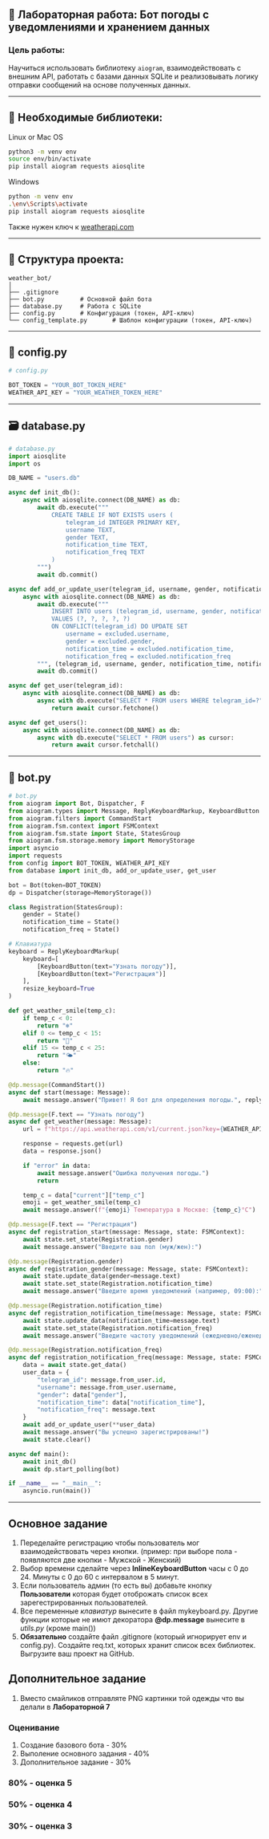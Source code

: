 ## 🔬 Лабораторная работа: Бот погоды с уведомлениями и хранением данных

### Цель работы:
Научиться использовать библиотеку `aiogram`, взаимодействовать с внешним API, работать с базами данных SQLite и реализовывать логику отправки сообщений на основе полученных данных.

---

## 🧰 Необходимые библиотеки:
Linux or Mac OS
```bash
python3 -m venv env
source env/bin/activate
pip install aiogram requests aiosqlite
```
Windows
```bash
python -m venv env
.\env\Scripts\activate
pip install aiogram requests aiosqlite
```

Также нужен ключ к [weatherapi.com](https://www.weatherapi.com/)

---

## 📁 Структура проекта:

```
weather_bot/
│
├── .gitignore         
├── bot.py          # Основной файл бота
├── database.py     # Работа с SQLite
├── config.py       # Конфигурация (токен, API-ключ)
└── config_template.py       # Шаблон конфигурации (токен, API-ключ)
```

---

## 📄 config.py

```python
# config.py

BOT_TOKEN = "YOUR_BOT_TOKEN_HERE"
WEATHER_API_KEY = "YOUR_WEATHER_TOKEN_HERE"
```

---

## 🗃️ database.py

```python
# database.py
import aiosqlite
import os

DB_NAME = "users.db"

async def init_db():
    async with aiosqlite.connect(DB_NAME) as db:
        await db.execute("""
            CREATE TABLE IF NOT EXISTS users (
                telegram_id INTEGER PRIMARY KEY,
                username TEXT,
                gender TEXT,
                notification_time TEXT,
                notification_freq TEXT
            )
        """)
        await db.commit()

async def add_or_update_user(telegram_id, username, gender, notification_time, notification_freq):
    async with aiosqlite.connect(DB_NAME) as db:
        await db.execute("""
            INSERT INTO users (telegram_id, username, gender, notification_time, notification_freq)
            VALUES (?, ?, ?, ?, ?)
            ON CONFLICT(telegram_id) DO UPDATE SET
                username = excluded.username,
                gender = excluded.gender,
                notification_time = excluded.notification_time,
                notification_freq = excluded.notification_freq
        """, (telegram_id, username, gender, notification_time, notification_freq))
        await db.commit()

async def get_user(telegram_id):
    async with aiosqlite.connect(DB_NAME) as db:
        async with db.execute("SELECT * FROM users WHERE telegram_id=?", (telegram_id,)) as cursor:
            return await cursor.fetchone()

async def get_users():
    async with aiosqlite.connect(DB_NAME) as db:
        async with db.execute("SELECT * FROM users") as cursor:
            return await cursor.fetchall()
```

---

## 🤖 bot.py

```python
# bot.py
from aiogram import Bot, Dispatcher, F
from aiogram.types import Message, ReplyKeyboardMarkup, KeyboardButton
from aiogram.filters import CommandStart
from aiogram.fsm.context import FSMContext
from aiogram.fsm.state import State, StatesGroup
from aiogram.fsm.storage.memory import MemoryStorage
import asyncio
import requests
from config import BOT_TOKEN, WEATHER_API_KEY
from database import init_db, add_or_update_user, get_user

bot = Bot(token=BOT_TOKEN)
dp = Dispatcher(storage=MemoryStorage())

class Registration(StatesGroup):
    gender = State()
    notification_time = State()
    notification_freq = State()

# Клавиатура
keyboard = ReplyKeyboardMarkup(
    keyboard=[
        [KeyboardButton(text="Узнать погоду")],
        [KeyboardButton(text="Регистрация")]
    ],
    resize_keyboard=True
)

def get_weather_smile(temp_c):
    if temp_c < 0:
        return "❄️"
    elif 0 <= temp_c < 15:
        return "🧥"
    elif 15 <= temp_c < 25:
        return "🌤️"
    else:
        return "🔥"

@dp.message(CommandStart())
async def start(message: Message):
    await message.answer("Привет! Я бот для определения погоды.", reply_markup=keyboard)

@dp.message(F.text == "Узнать погоду")
async def get_weather(message: Message):
    url = f"https://api.weatherapi.com/v1/current.json?key={WEATHER_API_KEY}&q=Moscow"

    response = requests.get(url)
    data = response.json()

    if "error" in data:
        await message.answer("Ошибка получения погоды.")
        return

    temp_c = data["current"]["temp_c"]
    emoji = get_weather_smile(temp_c)
    await message.answer(f"{emoji} Температура в Москве: {temp_c}°C")

@dp.message(F.text == "Регистрация")
async def registration_start(message: Message, state: FSMContext):
    await state.set_state(Registration.gender)
    await message.answer("Введите ваш пол (муж/жен):")

@dp.message(Registration.gender)
async def registration_gender(message: Message, state: FSMContext):
    await state.update_data(gender=message.text)
    await state.set_state(Registration.notification_time)
    await message.answer("Введите время уведомлений (например, 09:00):")

@dp.message(Registration.notification_time)
async def registration_notification_time(message: Message, state: FSMContext):
    await state.update_data(notification_time=message.text)
    await state.set_state(Registration.notification_freq)
    await message.answer("Введите частоту уведомлений (ежедневно/еженедельно):")

@dp.message(Registration.notification_freq)
async def registration_notification_freq(message: Message, state: FSMContext):
    data = await state.get_data()
    user_data = {
        "telegram_id": message.from_user.id,
        "username": message.from_user.username,
        "gender": data["gender"],
        "notification_time": data["notification_time"],
        "notification_freq": message.text
    }
    await add_or_update_user(**user_data)
    await message.answer("Вы успешно зарегистрированы!")
    await state.clear()

async def main():
    await init_db()
    await dp.start_polling(bot)

if __name__ == "__main__":
    asyncio.run(main())
```

---

## Основное задание
1. Переделайте регистрацию чтобы пользователь мог взаимодействовать через кнопки. (пример: при выборе пола - появляются две кнопки - Мужской - Женский)
2. Выбор времени сделайте через **InlineKeyboardButton** часы с 0 до 24. Минуты с 0 до 60 с интервалом в 5 минут.
3. Если пользователь админ (то есть вы) добавьте кнопку **Пользователи** которая будет отоброжать список всех зарегестрированных пользователей. 
4. Все переменные *клавиатур* вынесите в файл mykeyboard.py. Другие функции которые не имют декоратора **@dp.message** вынесите в *utils.py* (кроме main())
5. **Обязательно** создайте файл .gitignore (который игнорирует env и config.py). Создайте req.txt, которых хранит список всех библиотек. Выгрузите ваш проект на GitHub.

## Дополнительное задание
1. Вместо смайликов отправляте PNG картинки той одежды что вы делали в **Лабораторной 7**

### Оценивание
1. Создание базового бота - 30%
2. Выполение основного задания - 40%
3. Дополнительное задание - 30%

### 80% - оценка 5
### 50% - оценка 4
### 30% - оценка 3
